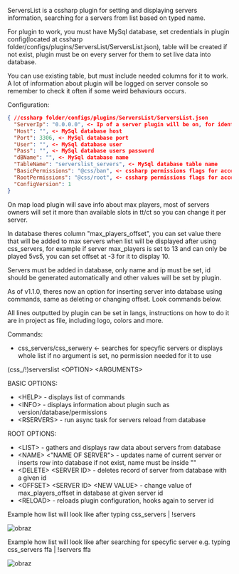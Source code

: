 ServersList is a cssharp plugin for setting and displaying servers information, searching for a servers from list based on typed name.

For plugin to work, you must have MySql database, set credentials in plugin config(located at cssharp folder/configs/plugins/ServersList/ServersList.json), table will be created if not exist, plugin must be on every server for them to set live data into database.

You can use existing table, but must include needed columns for it to work. A lot of information about plugin will be logged on server console so remember to check it often if some weird behaviours occurs.

Configuration:

```json
{ //cssharp folder/configs/plugins/ServersList/ServersList.json
  "ServerIp": "0.0.0.0", <- Ip of a server plugin will be on, for identification purpose
  "Host": "", <- MySql database host
  "Port": 3306, <- MySql database port
  "User": "", <- MySql database user
  "Pass": "", <- MySql database users password
  "dBName": "", <- MySql database name
  "TableName": "serverslist_servers", <- MySql database table name
  "BasicPermissions": "@css/ban", <- cssharp permissions flags for access to basic plugin commands
  "RootPermissions": "@css/root", <- cssharp permissions flags for access to advanced plugin commands, watch out who You give access to
  "ConfigVersion": 1
}
```

On map load plugin will save info about max players, most of servers owners will set it more than available slots in tt/ct so you can change it per server.

In database theres column "max_players_offset", you can set value there that will be added to max servers when list will be displayed after using css_servers, for example if server max_players is set to 13 and can only be played 5vs5, you can set offset at -3 for it to display 10.

Servers must be added in database, only name and ip must be set, id should be generated automatically and other values will be set by plugin.

As of v1.1.0, theres now an option for inserting server into database using commands, same as deleting or changing offset. Look commands below.

All lines outputted by plugin can be set in langs, instructions on how to do it are in project as file, including logo, colors and more.

Commands:

- css_servers/css_serwery <name> <- searches for specyfic servers or displays whole list if no argument is set, no permission needed for it to use
  
(css_/!)serverslist \<OPTION\> \<ARGUMENTS\>

BASIC OPTIONS:

-  \<HELP\> - displays list of commands
-  \<INFO\> - displays information about plugin such as version/database/permissions
-  \<RSERVERS\> - run async task for servers reload from database

ROOT OPTIONS:

-  \<LIST\> - gathers and displays raw data about servers from database
-  \<NAME\> \<"NAME OF SERVER"\> - updates name of current server or inserts row into database if not exist, name must be inside ""
-  \<DELETE\> \<SERVER ID\> - deletes record of server from database with a given id
-  \<OFFSET\> \<SERVER ID\> \<NEW VALUE\> - change value of max_players_offset in database at given server id
-  \<RELOAD\> - reloads plugin configuration, hooks again to server id

Example how list will look like after typing css_servers | !servers

![obraz](https://github.com/HSMANIA-net/ServersList/assets/37087934/2fba1e0c-2f60-4767-871d-544723d5357c)

Example how list will look like after searching for specyfic server e.g. typing css_servers ffa | !servers ffa

![obraz](https://github.com/HSMANIA-net/ServersList/assets/37087934/94ea79c1-bae9-480e-acee-f1000e7ae0fd)
